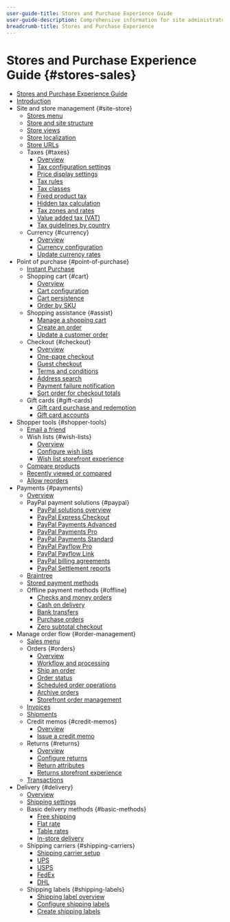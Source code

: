 ```yaml
---
user-guide-title: Stores and Purchase Experience Guide
user-guide-description: Comprehensive information for site administrators, customer service agents, and sales managers working in Adobe Commerce and Magento Open Source.
breadcrumb-title: Stores and Purchase Experience
---
```


# Stores and Purchase Experience Guide {#stores-sales}

- [Stores and Purchase Experience Guide](guide-overview.md)
- [Introduction](introduction.md)
- Site and store management {#site-store}
  - [Stores menu](stores-menu.md)
  - [Store and site structure](stores.md)
  - [Store views](store-views.md)
  - [Store localization](store-localize.md)
  - [Store URLs](store-urls.md)
  - Taxes {#taxes}
    - [Overview](taxes.md)
    - [Tax configuration settings](tax-settings-general.md)
    - [Price display settings](display-settings.md)
    - [Tax rules](tax-rules.md)
    - [Tax classes](tax-class.md)
    - [Fixed product tax](fixed-product-tax.md)
    - [Hidden tax calculation](hidden-tax-calculation.md)
    - [Tax zones and rates](tax-zones-rates.md)
    - [Value added tax (VAT)](vat.md)
    - [Tax guidelines by country](international-tax-guidelines.md)
  - Currency {#currency}
    - [Overview](currency.md)
    - [Currency configuration](currency-configuration.md)
    - [Update currency rates](currency-update.md)
- Point of purchase {#point-of-purchase}
  - [Instant Purchase](checkout-instant-purchase.md)
  - Shopping cart {#cart}
    - [Overview](cart.md)
    - [Cart configuration](cart-configuration.md)
    - [Cart persistence](cart-persistent.md)
    - [Order by SKU](order-by-sku.md)
  - Shopping assistance {#assist}
    - [Manage a shopping cart](shopping-assisted-cart-manage.md)
    - [Create an order](customer-account-create-order.md)
    - [Update a customer order](order-update.md)
  - Checkout {#checkout}
    - [Overview](checkout-process.md)
    - [One-page checkout](checkout-one-page.md)
    - [Guest checkout](checkout-guest.md)
    - [Terms and conditions](terms-and-conditions.md)
    - [Address search](checkout-address-search.md)
    - [Payment failure notification](checkout-payment-failed-emails.md)
    - [Sort order for checkout totals](checkout-totals-sort-order.md)
  - Gift cards {#gift-cards}
    - [Gift card purchase and redemption](product-gift-card-workflow.md)
    - [Gift card accounts](product-gift-card-accounts.md)
- Shopper tools {#shopper-tools}
  - [Email a friend](email-a-friend.md)
  - Wish lists {#wish-lists}
    - [Overview](wishlists.md)
    - [Configure wish lists](wishlist-configuration.md)
    - [Wish list storefront experience](wishlist-storefront.md)
  - [Compare products](product-compare.md)
  - [Recently viewed or compared](products-viewed-compared.md)
  - [Allow reorders](reorders-allow.md)
- Payments {#payments}
  - [Overview](payments.md)
  - PayPal payment solutions {#paypal}
    - [PayPal solutions overview](paypal.md)
    - [PayPal Express Checkout](paypal-express-checkout.md)
    - [PayPal Payments Advanced](paypal-payments-advanced.md)
    - [PayPal Payments Pro](paypal-payments-pro.md)
    - [PayPal Payments Standard](paypal-payments-standard.md)
    - [PayPal Payflow Pro](paypal-payflow-pro.md)
    - [PayPal Payflow Link](paypal-payflow-link.md)
    - [PayPal billing agreements](paypal-billing-agreements.md)
    - [PayPal Settlement reports](paypal-settlement-reports.md)
  - [Braintree](braintree.md)
  - [Stored payment methods](stored-payment-methods.md)
  - Offline payment methods {#offline}
    - [Checks and money orders](check-money-order.md)
    - [Cash on delivery](cash-on-delivery.md)
    - [Bank transfers](bank-transfer.md)
    - [Purchase orders](purchase-order.md)
    - [Zero subtotal checkout](zero-subtotal-checkout.md)
- Manage order flow {#order-management}
  - [Sales menu](sales-menu.md)
  - Orders {#orders}
    - [Overview](orders.md)
    - [Workflow and processing](order-processing.md)
    - [Ship an order](order-ship.md)
    - [Order status](order-status.md)
    - [Scheduled order operations](order-scheduled-operations.md)
    - [Archive orders](order-archive.md)
    - [Storefront order management](orders-storefront.md)
  - [Invoices](invoices.md)
  - [Shipments](shipments.md)
  - Credit memos {#credit-memos}
    - [Overview](credit-memos.md)
    - [Issue a credit memo](credit-memo-create.md)
  - Returns {#returns}
    - [Overview](returns.md)
    - [Configure returns](rma-configure.md)
    - [Return attributes](attributes-returns.md)
    - [Returns storefront experience](rma-customer-experience.md)
  - [Transactions](transactions.md)
- Delivery {#delivery}
  - [Overview](delivery.md)
  - [Shipping settings](shipping-settings.md)
  - Basic delivery methods {#basic-methods}
    - [Free shipping](shipping-free.md)
    - [Flat rate](shipping-flat-rate.md)
    - [Table rates](shipping-table-rate.md)
    - [In-store delivery](shipping-in-store-delivery.md)
  - Shipping carriers {#shipping-carriers}
    - [Shipping carrier setup](carriers.md)
    - [UPS](ups.md)
    - [USPS](usps.md)
    - [FedEx](fedex.md)
    - [DHL](dhl.md)
  - Shipping labels {#shipping-labels}
    - [Shipping label overview](shipping-labels.md)
    - [Configure shipping labels](shipping-label-configure.md)
    - [Create shipping labels](shipping-label-create.md)
